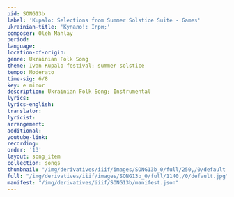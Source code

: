 ```yaml
---
pid: SONG13b
label: 'Kupalo: Selections from Summer Solstice Suite - Games'
ukrainian-title: 'Купало!: Ігри;'
composer: Oleh Mahlay
period:
language:
location-of-origin:
genre: Ukrainian Folk Song
theme: Ivan Kupalo festival; summer solstice
tempo: Moderato
time-sig: 6/8
key: e minor
description: Ukrainian Folk Song; Instrumental
lyrics:
lyrics-english:
translator:
lyricist:
arrangement:
additional:
youtube-link:
recording:
order: '13'
layout: song_item
collection: songs
thumbnail: "/img/derivatives/iiif/images/SONG13b_0/full/250,/0/default.jpg"
full: "/img/derivatives/iiif/images/SONG13b_0/full/1140,/0/default.jpg"
manifest: "/img/derivatives/iiif/SONG13b/manifest.json"
---
```

